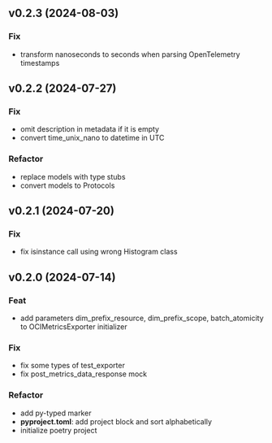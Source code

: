 ## v0.2.3 (2024-08-03)

### Fix

- transform nanoseconds to seconds when parsing OpenTelemetry timestamps

## v0.2.2 (2024-07-27)

### Fix

- omit description in metadata if it is empty
- convert time_unix_nano to datetime in UTC

### Refactor

- replace models with type stubs
- convert models to Protocols

## v0.2.1 (2024-07-20)

### Fix

- fix isinstance call using wrong Histogram class

## v0.2.0 (2024-07-14)

### Feat

- add parameters dim_prefix_resource, dim_prefix_scope, batch_atomicity to OCIMetricsExporter initializer

### Fix

- fix some types of test_exporter
- fix post_metrics_data_response mock

### Refactor

- add py-typed marker
- **pyproject.toml**: add project block and sort alphabetically
- initialize poetry project
